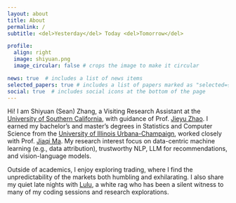 ```yaml
---
layout: about
title: About
permalink: /
subtitle: <del>Yesterday</del> Today <del>Tomorrow</del>

profile:
  align: right
  image: shiyuan.png
  image_circular: false # crops the image to make it circular

news: true  # includes a list of news items
selected_papers: true # includes a list of papers marked as "selected={true}"
social: true  # includes social icons at the bottom of the page
---
```


Hi! I am Shiyuan (Sean) Zhang, a Visiting Research Assistant at the [University of Southern California](https://www.usc.edu/), with guidance of Prof. [Jieyu Zhao](https://jyzhao.net/). I earned my bachelor’s and master’s degrees in Statistics and Computer Science from the [University of Illinois Urbana-Champaign](https://illinois.edu/), worked closely with Prof. [Jiaqi Ma](https://jiaqima.github.io/). My research interest focus on data-centric machine learning (e.g., data attribution), trustworthy NLP, LLM for recommendations, and vision-language models.

Outside of academics, I enjoy exploring trading, where I find the unpredictability of the markets both humbling and exhilarating. I also share my quiet late nights with [Lulu](/assets/img/lulu.jpg), a white rag who has been a silent witness to many of my coding sessions and research explorations.




